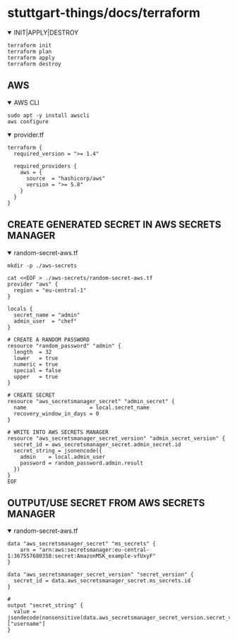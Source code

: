 # stuttgart-things/docs/terraform

<details open><summary>INIT|APPLY|DESTROY</summary>

```
terraform init
terraform plan
terraform apply
terraform destroy
```

</details close>

## AWS

<details open><summary>AWS CLI</summary>
  
```
sudo apt -y install awscli
aws configure
```

</details close>

<details open><summary>provider.tf</summary>

```
terraform {
  required_version = ">= 1.4"

  required_providers {
    aws = {
      source  = "hashicorp/aws"
      version = ">= 5.8"
    }
  }
}
```

</details close>

## CREATE GENERATED SECRET IN AWS SECRETS MANAGER 

<details open><summary>random-secret-aws.tf</summary>

```
mkdir -p ./aws-secrets

cat <<EOF > ./aws-secrets/random-secret-aws.tf
provider "aws" {
  region = "eu-central-1"
}

locals {
  secret_name = "admin"
  admin_user  = "chef"
}

# CREATE A RANDOM PASSWORD
resource "random_password" "admin" {
  length  = 32
  lower   = true
  numeric = true
  special = false
  upper   = true
}

# CREATE SECRET
resource "aws_secretsmanager_secret" "admin_secret" {
  name                    = local.secret_name
  recovery_window_in_days = 0
}

# WRITE INTO AWS SECRETS MANAGER
resource "aws_secretsmanager_secret_version" "admin_secret_version" {
  secret_id = aws_secretsmanager_secret.admin_secret.id
  secret_string = jsonencode({
    admin    = local.admin_user
    password = random_password.admin.result
  })
}
EOF
```

</details close>


</details close>


## OUTPUT/USE SECRET FROM AWS SECRETS MANAGER

<details open><summary>random-secret-aws.tf</summary>

```
data "aws_secretsmanager_secret" "ms_secrets" {
    arn = "arn:aws:secretsmanager:eu-central-1:367557680358:secret:AmazonMSK_example-vfUxyF"
}

data "aws_secretsmanager_secret_version" "secret_version" {
  secret_id = data.aws_secretsmanager_secret.ms_secrets.id
}

# 
output "secret_string" {
  value = jsondecode(nonsensitive(data.aws_secretsmanager_secret_version.secret_version.secret_string))["username"]
}
```

</details close>



